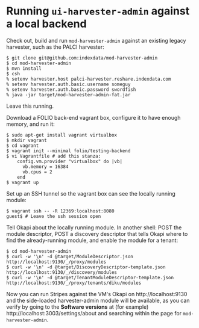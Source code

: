 # Running `ui-harvester-admin` against a local backend

Check out, build and run `mod-harvester-admin` against an existing legacy harvester, such as the PALCI harvester:
```
$ git clone git@github.com:indexdata/mod-harvester-admin
$ cd mod-harvester-admin
$ mvn install
$ csh
% setenv harvester.host palci-harvester.reshare.indexdata.com
% setenv harvester.auth.basic.username someguy
% setenv harvester.auth.basic.password swordfish
% java -jar target/mod-harvester-admin-fat.jar
```
Leave this running.

Download a FOLIO back-end vagrant box, configure it to have enough memory, and run it:
```
$ sudo apt-get install vagrant virtualbox
$ mkdir vagrant
$ cd vagrant
$ vagrant init --minimal folio/testing-backend
$ vi Vagrantfile # add this stanza:
	config.vm.provider "virtualbox" do |vb|
	  vb.memory = 16384
	  vb.cpus = 2
	end
$ vagrant up
```

Set up an SSH tunnel so the vagrant box can see the locally running module:
```
$ vagrant ssh -- -R 12369:localhost:8080
guest$ # Leave the ssh session open
```

Tell Okapi about the locally running module. In another shell: POST the module descriptor, POST a discovery descriptor that tells Okapi where to find the already-running module, and enable the module for a tenant:
```
$ cd mod-harvester-admin
$ curl -w '\n' -d @target/ModuleDescriptor.json http://localhost:9130/_/proxy/modules
$ curl -w '\n' -d @target/DiscoveryDescriptor-template.json http://localhost:9130/_/discovery/modules
$ curl -w '\n' -d @target/TenantModuleDescriptor-template.json http://localhost:9130/_/proxy/tenants/diku/modules
```

Now you can run Stripes against the VM's Okapi on http://localhost:9130 and the side-loaded harvester-admin module will be available, as you can verify by going to the **Software versions** at (for example) http://localhost:3003/settings/about and searching within the page for `mod-harvester-admin`.

